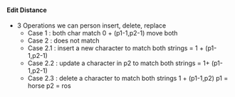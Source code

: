 #### Edit Distance

- 3 Operations we can person insert, delete, replace
  - Case 1 : both char match 0 + (p1-1,p2-1) move both
  - Case 2 : does not match
  - Case 2.1 : insert a new character to match both strings = 1 + (p1-1,p2-1)
  - Case 2.2 : update a character in p2 to match both strings = 1+ (p1-1,p2-1)
  - Case 2.3 : delete a character to match both strings 1 + (p1-1,p2) p1 = horse p2 = ros
####

